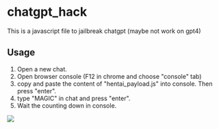 # chatgpt_hack

This is a javascript file to jailbreak chatgpt (maybe not work on gpt4)

## Usage
1. Open a new chat.
2. Open browser console (F12 in chrome and choose "console" tab)
3. copy and paste the content of "hentai_payload.js" into console. Then press "enter".
4. type "MAGIC" in chat and press "enter".
5. Wait the counting down in console.

<img src="https://github.com/Wooyme/chatgpt_hack/blob/main/-6b6a3af241034eab.jpg?raw=true">
